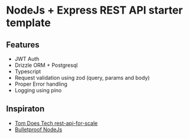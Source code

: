 # NodeJs + Express REST API starter template

## Features

- JWT Auth
- Drizzle ORM + Postgresql
- Typescript
- Request validation using zod (query, params and body)
- Proper Error handling
- Logging using pino

## Inspiraton

- [Tom Does Tech rest-api-for-scale](https://github.com/TomDoesTech/rest-api-for-scale)
- [Bulletproof NodeJs](https://github.com/santiq/bulletproof-nodejs)
